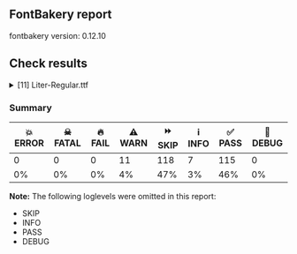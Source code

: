 ## FontBakery report

fontbakery version: 0.12.10





## Check results



<details><summary>[11] Liter-Regular.ttf</summary>
<div>
<details>
    <summary>⚠️ <b>WARN</b> Check if each glyph has the recommended amount of contours. <a href="https://fontbakery.readthedocs.io/en/stable/fontbakery/checks/universal.html#"></a></summary>
    <div>







* ⚠️ **WARN** <p>This check inspects the glyph outlines and detects the total number of contours in each of them. The expected values are infered from the typical ammounts of contours observed in a large collection of reference font families. The divergences listed below may simply indicate a significantly different design on some of your glyphs. On the other hand, some of these may flag actual bugs in the font such as glyphs mapped to an incorrect codepoint. Please consider reviewing the design and codepoint assignment of these to make sure they are correct.</p>
<p>The following glyphs do not have the recommended number of contours:</p>
<pre><code>- Glyph name: eogonek	Contours detected: 3	Expected: 2

- Glyph name: Lslash	Contours detected: 2	Expected: 1

- Glyph name: Eng	Contours detected: 2	Expected: 1

- Glyph name: OE	Contours detected: 3	Expected: 2

- Glyph name: Uogonek	Contours detected: 2	Expected: 1

- Glyph name: uni0409	Contours detected: 3	Expected: 2

- Glyph name: uni040A	Contours detected: 3	Expected: 2

- Glyph name: uni0459	Contours detected: 3	Expected: 2

- Glyph name: uni045A	Contours detected: 3	Expected: 2

- Glyph name: Eng	Contours detected: 2	Expected: 1

- Glyph name: Lslash	Contours detected: 2	Expected: 1

- Glyph name: OE	Contours detected: 3	Expected: 2

- Glyph name: Uogonek	Contours detected: 2	Expected: 1

- Glyph name: eogonek	Contours detected: 3	Expected: 2

- Glyph name: uni0409	Contours detected: 3	Expected: 2

- Glyph name: uni040A	Contours detected: 3	Expected: 2

- Glyph name: uni0459	Contours detected: 3	Expected: 2

- Glyph name: uni045A	Contours detected: 3	Expected: 2
</code></pre>
 [code: contour-count]



</div>
</details>

<details>
    <summary>⚠️ <b>WARN</b> Validate size, and resolution of article images, and ensure article page has minimum length and includes visual assets. <a href="https://fontbakery.readthedocs.io/en/stable/fontbakery/checks/googlefonts.article.html#"></a></summary>
    <div>







* ⚠️ **WARN** <p>Family metadata at fonts/ttf does not have an article.</p>
 [code: lacks-article]



</div>
</details>

<details>
    <summary>⚠️ <b>WARN</b> Check for codepoints not covered by METADATA subsets. <a href="https://fontbakery.readthedocs.io/en/stable/fontbakery/checks/googlefonts.subsets.html#"></a></summary>
    <div>







* ⚠️ **WARN** <p>The following codepoints supported by the font are not covered by
any subsets defined in the font's metadata file, and will never
be served. You can solve this by either manually adding additional
subset declarations to METADATA.pb, or by editing the glyphset
definitions.</p>
<ul>
<li>U+02C7 CARON: try adding one of: tifinagh, yi, canadian-aboriginal</li>
<li>U+02D8 BREVE: try adding one of: yi, canadian-aboriginal</li>
<li>U+02D9 DOT ABOVE: try adding one of: yi, canadian-aboriginal</li>
<li>U+02DB OGONEK: try adding one of: yi, canadian-aboriginal</li>
<li>U+02DD DOUBLE ACUTE ACCENT: not included in any glyphset definition</li>
<li>U+0302 COMBINING CIRCUMFLEX ACCENT: try adding one of: tifinagh, coptic, cherokee, math</li>
<li>U+0306 COMBINING BREVE: try adding one of: tifinagh, old-permic</li>
<li>U+0307 COMBINING DOT ABOVE: try adding one of: old-permic, tai-le, syriac, coptic, canadian-aboriginal, math, tifinagh, malayalam</li>
<li>U+030A COMBINING RING ABOVE: try adding syriac</li>
<li>U+030B COMBINING DOUBLE ACUTE ACCENT: try adding one of: cherokee, osage</li>
<li>U+030C COMBINING CARON: try adding one of: tai-le, cherokee</li>
<li>U+0312 COMBINING TURNED COMMA ABOVE: not included in any glyphset definition</li>
<li>U+0326 COMBINING COMMA BELOW: not included in any glyphset definition</li>
<li>U+0327 COMBINING CEDILLA: not included in any glyphset definition</li>
<li>U+0328 COMBINING OGONEK: not included in any glyphset definition</li>
<li>U+0335 COMBINING SHORT STROKE OVERLAY: not included in any glyphset definition</li>
<li>U+0336 COMBINING LONG STROKE OVERLAY: not included in any glyphset definition</li>
<li>U+0337 COMBINING SHORT SOLIDUS OVERLAY: not included in any glyphset definition</li>
<li>U+0338 COMBINING LONG SOLIDUS OVERLAY: not included in any glyphset definition</li>
<li>U+0384 GREEK TONOS: try adding greek</li>
</ul>
<p>Or you can add the above codepoints to one of the subsets supported by the font: <code>cyrillic</code>, <code>latin</code>, <code>latin-ext</code></p>
 [code: unreachable-subsetting]



</div>
</details>

<details>
    <summary>⚠️ <b>WARN</b> Check OFL body text is correct. <a href="https://fontbakery.readthedocs.io/en/stable/fontbakery/checks/googlefonts.license.html#"></a></summary>
    <div>







* ⚠️ **WARN** <p>The OFL.txt body text is incorrect. Please use <a href="https://github.com/googlefonts/Unified-Font-Repository/blob/main/OFL.txt">https://github.com/googlefonts/Unified-Font-Repository/blob/main/OFL.txt</a> as a template. You should only modify the first line.</p>
<p>Lines changed:</p>
<p>- <a href="https://openfontlicense.org%5Cn">https://openfontlicense.org\n</a></p>
<p>+ <a href="https://openfontlicense.org/%5Cn">https://openfontlicense.org/\n</a></p>
 [code: incorrect-ofl-body-text]



</div>
</details>

<details>
    <summary>⚠️ <b>WARN</b> Ensure dotted circle glyph is present and can attach marks. <a href="https://fontbakery.readthedocs.io/en/stable/fontbakery/checks/shaping.html#"></a></summary>
    <div>







* ⚠️ **WARN** <p>No dotted circle glyph present</p>
 [code: missing-dotted-circle]



</div>
</details>

<details>
    <summary>⚠️ <b>WARN</b> Are there any misaligned on-curve points? <a href="https://fontbakery.readthedocs.io/en/stable/fontbakery/checks/outline.html#"></a></summary>
    <div>







* ⚠️ **WARN** <p>The following glyphs have on-curve points which have potentially incorrect y coordinates:</p>
<pre><code>* Q (U+0051): X=449.0,Y=-2.0 (should be at baseline 0?)

* Z (U+005A): X=551.0,Y=-1.0 (should be at baseline 0?)

* a (U+0061): X=286.0,Y=1.0 (should be at baseline 0?)

* Ccedilla (U+00C7): X=358.0,Y=1.0 (should be at baseline 0?)

* Ccedilla (U+00C7): X=454.0,Y=1.0 (should be at baseline 0?)

* Lcaron (U+013D): X=403.0,Y=699.0 (should be at cap-height 700?)

* Lcaron (U+013D): X=517.0,Y=699.0 (should be at cap-height 700?)

* OE (U+0152): X=598.0,Y=1.0 (should be at baseline 0?)

* OE (U+0152): X=598.0,Y=701.0 (should be at cap-height 700?)

* OE (U+0152): X=1044.0,Y=701.0 (should be at cap-height 700?)

* OE (U+0152): X=1044.0,Y=1.0 (should be at baseline 0?)

* uni1E9E (U+1E9E): X=277.0,Y=1.0 (should be at baseline 0?)

* Zacute (U+0179): X=551.0,Y=-1.0 (should be at baseline 0?)

* Zcaron (U+017D): X=551.0,Y=-1.0 (should be at baseline 0?)

* Zdotaccent (U+017B): X=551.0,Y=-1.0 (should be at baseline 0?)

* aacute (U+00E1): X=286.0,Y=1.0 (should be at baseline 0?)

* abreve (U+0103): X=286.0,Y=1.0 (should be at baseline 0?)

* uni01CE (U+01CE): X=286.0,Y=1.0 (should be at baseline 0?)

* acircumflex (U+00E2): X=286.0,Y=1.0 (should be at baseline 0?)

* adieresis (U+00E4): X=286.0,Y=1.0 (should be at baseline 0?)

* agrave (U+00E0): X=286.0,Y=1.0 (should be at baseline 0?)

* amacron (U+0101): X=286.0,Y=1.0 (should be at baseline 0?)

* aogonek (U+0105): X=286.0,Y=1.0 (should be at baseline 0?)

* aring (U+00E5): X=286.0,Y=1.0 (should be at baseline 0?)

* atilde (U+00E3): X=286.0,Y=1.0 (should be at baseline 0?)

* ccedilla (U+00E7): X=189.0,Y=-1.0 (should be at baseline 0?)

* ccedilla (U+00E7): X=207.0,Y=-1.0 (should be at baseline 0?)

* eth (U+00F0): X=250.5,Y=700.5 (should be at cap-height 700?)

* ntilde (U+00F1): X=354.0,Y=699.5 (should be at cap-height 700?)

* oslash (U+00F8): X=189.0,Y=1.5 (should be at baseline 0?)

* otilde (U+00F5): X=361.0,Y=699.5 (should be at cap-height 700?)

* tildecomb (U+0303): X=198.5,Y=701.0 (should be at cap-height 700?)

* ordfeminine (U+00AA): X=286.0,Y=1.0 (should be at baseline 0?)

* uni0430 (U+0430): X=286.0,Y=1.0 (should be at baseline 0?)

* uni0431 (U+0431): X=294.0,Y=698.0 (should be at cap-height 700?)

* uni043B (U+043B): X=36.0,Y=-2.0 (should be at baseline 0?)

* uni043B (U+043B): X=12.0,Y=-1.0 (should be at baseline 0?)

* uni043B (U+043B): X=36.0,Y=-2.0 (should be at baseline 0?)

* uni0459 (U+0459): X=36.0,Y=-2.0 (should be at baseline 0?)

* uni0459 (U+0459): X=12.0,Y=-1.0 (should be at baseline 0?)

* uni0459 (U+0459): X=36.0,Y=-2.0 (should be at baseline 0?)

* questiondown (U+00BF): X=334.0,Y=1.0 (should be at baseline 0?)

* numbersign (U+0023): X=427.0,Y=1.0 (should be at baseline 0?)

* numbersign (U+0023): X=341.0,Y=1.0 (should be at baseline 0?)

* numbersign (U+0023): X=182.0,Y=1.0 (should be at baseline 0?)

* numbersign (U+0023): X=96.0,Y=1.0 (should be at baseline 0?)

* copyright (U+00A9): X=570.0,Y=1.5 (should be at baseline 0?)

* copyright (U+00A9): X=313.5,Y=2.0 (should be at baseline 0?)

* sterling (U+00A3): X=526.0,Y=2.0 (should be at baseline 0?)

* uni02BC (U+02BC): X=24.0,Y=698.0 (should be at cap-height 700?)

* uni02BC (U+02BC): X=138.0,Y=698.0 (should be at cap-height 700?)
</code></pre>
 [code: found-misalignments]



</div>
</details>

<details>
    <summary>⚠️ <b>WARN</b> Do any segments have colinear vectors? <a href="https://fontbakery.readthedocs.io/en/stable/fontbakery/checks/outline.html#"></a></summary>
    <div>







* ⚠️ **WARN** <p>The following glyphs have colinear vectors:</p>
<pre><code>* X (U+0058): L&lt;&lt;325.0,426.0&gt;--&lt;325.0,426.0&gt;&gt; -&gt; L&lt;&lt;325.0,426.0&gt;--&lt;327.0,426.0&gt;&gt;

* at (U+0040): L&lt;&lt;628.0,496.0&gt;--&lt;628.0,364.0&gt;&gt; -&gt; L&lt;&lt;628.0,364.0&gt;--&lt;627.0,238.0&gt;&gt;

* m (U+006D): L&lt;&lt;468.0,334.0&gt;--&lt;468.0,330.0&gt;&gt; -&gt; L&lt;&lt;468.0,330.0&gt;--&lt;468.0,0.0&gt;&gt;

* uni040D (U+040D): L&lt;&lt;176.0,700.0&gt;--&lt;174.0,358.0&gt;&gt; -&gt; L&lt;&lt;174.0,358.0&gt;--&lt;174.0,132.0&gt;&gt;

* uni040E (U+040E): L&lt;&lt;112.0,700.0&gt;--&lt;260.0,415.0&gt;&gt; -&gt; L&lt;&lt;260.0,415.0&gt;--&lt;323.0,292.0&gt;&gt;

* uni0418 (U+0418): L&lt;&lt;176.0,700.0&gt;--&lt;174.0,358.0&gt;&gt; -&gt; L&lt;&lt;174.0,358.0&gt;--&lt;174.0,132.0&gt;&gt;

* uni0419 (U+0419): L&lt;&lt;174.0,700.0&gt;--&lt;172.0,358.0&gt;&gt; -&gt; L&lt;&lt;172.0,358.0&gt;--&lt;172.0,132.0&gt;&gt;

* uni0423 (U+0423): L&lt;&lt;112.0,700.0&gt;--&lt;260.0,415.0&gt;&gt; -&gt; L&lt;&lt;260.0,415.0&gt;--&lt;323.0,292.0&gt;&gt;

* uni0425 (U+0425): L&lt;&lt;325.0,426.0&gt;--&lt;325.0,426.0&gt;&gt; -&gt; L&lt;&lt;325.0,426.0&gt;--&lt;327.0,426.0&gt;&gt;

* uni043C (U+043C): L&lt;&lt;553.0,0.0&gt;--&lt;553.0,249.0&gt;&gt; -&gt; L&lt;&lt;553.0,249.0&gt;--&lt;554.0,372.0&gt;&gt;

* uni0443 (U+0443): L&lt;&lt;108.0,520.0&gt;--&lt;216.0,239.0&gt;&gt; -&gt; L&lt;&lt;216.0,239.0&gt;--&lt;264.0,114.0&gt;&gt;

* uni0443 (U+0443): L&lt;&lt;266.0,114.0&gt;--&lt;312.0,239.0&gt;&gt; -&gt; L&lt;&lt;312.0,239.0&gt;--&lt;415.0,520.0&gt;&gt;

* uni0443.ss01: L&lt;&lt;511.0,520.0&gt;--&lt;321.0,-13.0&gt;&gt; -&gt; L&lt;&lt;321.0,-13.0&gt;--&lt;292.0,-85.0&gt;&gt;

* uni045E (U+045E): L&lt;&lt;108.0,520.0&gt;--&lt;216.0,239.0&gt;&gt; -&gt; L&lt;&lt;216.0,239.0&gt;--&lt;264.0,114.0&gt;&gt;

* uni045E (U+045E): L&lt;&lt;266.0,114.0&gt;--&lt;312.0,239.0&gt;&gt; -&gt; L&lt;&lt;312.0,239.0&gt;--&lt;415.0,520.0&gt;&gt;

* v (U+0076): L&lt;&lt;104.0,520.0&gt;--&lt;200.0,256.0&gt;&gt; -&gt; L&lt;&lt;200.0,256.0&gt;--&lt;251.0,110.0&gt;&gt;

* v (U+0076): L&lt;&lt;255.0,110.0&gt;--&lt;306.0,256.0&gt;&gt; -&gt; L&lt;&lt;306.0,256.0&gt;--&lt;402.0,520.0&gt;&gt;

* w (U+0077): L&lt;&lt;106.0,520.0&gt;--&lt;196.0,222.0&gt;&gt; -&gt; L&lt;&lt;196.0,222.0&gt;--&lt;222.0,131.0&gt;&gt;

* w (U+0077): L&lt;&lt;224.0,131.0&gt;--&lt;249.0,222.0&gt;&gt; -&gt; L&lt;&lt;249.0,222.0&gt;--&lt;338.0,520.0&gt;&gt;

* w (U+0077): L&lt;&lt;426.0,520.0&gt;--&lt;509.0,241.0&gt;&gt; -&gt; L&lt;&lt;509.0,241.0&gt;--&lt;540.0,125.0&gt;&gt;

* wacute (U+1E83): L&lt;&lt;106.0,520.0&gt;--&lt;196.0,222.0&gt;&gt; -&gt; L&lt;&lt;196.0,222.0&gt;--&lt;222.0,131.0&gt;&gt;

* wacute (U+1E83): L&lt;&lt;224.0,131.0&gt;--&lt;249.0,222.0&gt;&gt; -&gt; L&lt;&lt;249.0,222.0&gt;--&lt;338.0,520.0&gt;&gt;

* wacute (U+1E83): L&lt;&lt;426.0,520.0&gt;--&lt;509.0,241.0&gt;&gt; -&gt; L&lt;&lt;509.0,241.0&gt;--&lt;540.0,125.0&gt;&gt;

* wcircumflex (U+0175): L&lt;&lt;106.0,520.0&gt;--&lt;196.0,222.0&gt;&gt; -&gt; L&lt;&lt;196.0,222.0&gt;--&lt;222.0,131.0&gt;&gt;

* wcircumflex (U+0175): L&lt;&lt;224.0,131.0&gt;--&lt;249.0,222.0&gt;&gt; -&gt; L&lt;&lt;249.0,222.0&gt;--&lt;338.0,520.0&gt;&gt;

* wcircumflex (U+0175): L&lt;&lt;426.0,520.0&gt;--&lt;509.0,241.0&gt;&gt; -&gt; L&lt;&lt;509.0,241.0&gt;--&lt;540.0,125.0&gt;&gt;

* wdieresis (U+1E85): L&lt;&lt;106.0,520.0&gt;--&lt;196.0,222.0&gt;&gt; -&gt; L&lt;&lt;196.0,222.0&gt;--&lt;222.0,131.0&gt;&gt;

* wdieresis (U+1E85): L&lt;&lt;224.0,131.0&gt;--&lt;249.0,222.0&gt;&gt; -&gt; L&lt;&lt;249.0,222.0&gt;--&lt;338.0,520.0&gt;&gt;

* wdieresis (U+1E85): L&lt;&lt;426.0,520.0&gt;--&lt;509.0,241.0&gt;&gt; -&gt; L&lt;&lt;509.0,241.0&gt;--&lt;540.0,125.0&gt;&gt;

* wgrave (U+1E81): L&lt;&lt;106.0,520.0&gt;--&lt;196.0,222.0&gt;&gt; -&gt; L&lt;&lt;196.0,222.0&gt;--&lt;222.0,131.0&gt;&gt;

* wgrave (U+1E81): L&lt;&lt;224.0,131.0&gt;--&lt;249.0,222.0&gt;&gt; -&gt; L&lt;&lt;249.0,222.0&gt;--&lt;338.0,520.0&gt;&gt;

* wgrave (U+1E81): L&lt;&lt;426.0,520.0&gt;--&lt;509.0,241.0&gt;&gt; -&gt; L&lt;&lt;509.0,241.0&gt;--&lt;540.0,125.0&gt;&gt;

* y (U+0079): L&lt;&lt;108.0,520.0&gt;--&lt;216.0,239.0&gt;&gt; -&gt; L&lt;&lt;216.0,239.0&gt;--&lt;264.0,114.0&gt;&gt;

* y (U+0079): L&lt;&lt;266.0,114.0&gt;--&lt;312.0,239.0&gt;&gt; -&gt; L&lt;&lt;312.0,239.0&gt;--&lt;415.0,520.0&gt;&gt;

* y.ss01: L&lt;&lt;511.0,520.0&gt;--&lt;321.0,-13.0&gt;&gt; -&gt; L&lt;&lt;321.0,-13.0&gt;--&lt;292.0,-85.0&gt;&gt;

* yacute (U+00FD): L&lt;&lt;108.0,520.0&gt;--&lt;216.0,239.0&gt;&gt; -&gt; L&lt;&lt;216.0,239.0&gt;--&lt;264.0,114.0&gt;&gt;

* yacute (U+00FD): L&lt;&lt;266.0,114.0&gt;--&lt;312.0,239.0&gt;&gt; -&gt; L&lt;&lt;312.0,239.0&gt;--&lt;415.0,520.0&gt;&gt;

* ycircumflex (U+0177): L&lt;&lt;108.0,520.0&gt;--&lt;216.0,239.0&gt;&gt; -&gt; L&lt;&lt;216.0,239.0&gt;--&lt;264.0,114.0&gt;&gt;

* ycircumflex (U+0177): L&lt;&lt;266.0,114.0&gt;--&lt;312.0,239.0&gt;&gt; -&gt; L&lt;&lt;312.0,239.0&gt;--&lt;415.0,520.0&gt;&gt;

* ydieresis (U+00FF): L&lt;&lt;108.0,520.0&gt;--&lt;216.0,239.0&gt;&gt; -&gt; L&lt;&lt;216.0,239.0&gt;--&lt;264.0,114.0&gt;&gt;

* ydieresis (U+00FF): L&lt;&lt;266.0,114.0&gt;--&lt;312.0,239.0&gt;&gt; -&gt; L&lt;&lt;312.0,239.0&gt;--&lt;415.0,520.0&gt;&gt;

* ygrave (U+1EF3): L&lt;&lt;108.0,520.0&gt;--&lt;216.0,239.0&gt;&gt; -&gt; L&lt;&lt;216.0,239.0&gt;--&lt;264.0,114.0&gt;&gt;

* ygrave (U+1EF3): L&lt;&lt;266.0,114.0&gt;--&lt;312.0,239.0&gt;&gt; -&gt; L&lt;&lt;312.0,239.0&gt;--&lt;415.0,520.0&gt;&gt;
</code></pre>
 [code: found-colinear-vectors]



</div>
</details>

<details>
    <summary>⚠️ <b>WARN</b> Do outlines contain any jaggy segments? <a href="https://fontbakery.readthedocs.io/en/stable/fontbakery/checks/outline.html#"></a></summary>
    <div>







* ⚠️ **WARN** <p>The following glyphs have jaggy segments:</p>
<pre><code>* scedilla (U+015F): L&lt;&lt;159.0,-3.0&gt;--&lt;181.0,-3.0&gt;&gt;/B&lt;&lt;181.0,-3.0&gt;-&lt;168.0,0.0&gt;-&lt;156.0,4.0&gt;&gt; = 12.994616791916512
</code></pre>
 [code: found-jaggy-segments]



</div>
</details>

<details>
    <summary>⚠️ <b>WARN</b> Do outlines contain any semi-vertical or semi-horizontal lines? <a href="https://fontbakery.readthedocs.io/en/stable/fontbakery/checks/outline.html#"></a></summary>
    <div>







* ⚠️ **WARN** <p>The following glyphs have semi-vertical/semi-horizontal lines:</p>
<pre><code>* Z (U+005A): L&lt;&lt;157.0,82.0&gt;--&lt;551.0,81.0&gt;&gt;

* Z (U+005A): L&lt;&lt;551.0,-1.0&gt;--&lt;48.0,0.0&gt;&gt;

* Zacute (U+0179): L&lt;&lt;157.0,82.0&gt;--&lt;551.0,81.0&gt;&gt;

* Zacute (U+0179): L&lt;&lt;551.0,-1.0&gt;--&lt;48.0,0.0&gt;&gt;

* Zcaron (U+017D): L&lt;&lt;157.0,82.0&gt;--&lt;551.0,81.0&gt;&gt;

* Zcaron (U+017D): L&lt;&lt;551.0,-1.0&gt;--&lt;48.0,0.0&gt;&gt;

* Zdotaccent (U+017B): L&lt;&lt;157.0,82.0&gt;--&lt;551.0,81.0&gt;&gt;

* Zdotaccent (U+017B): L&lt;&lt;551.0,-1.0&gt;--&lt;48.0,0.0&gt;&gt;

* ampersand (U+0026): L&lt;&lt;657.0,370.0&gt;--&lt;658.0,255.0&gt;&gt;

* at (U+0040): L&lt;&lt;628.0,364.0&gt;--&lt;627.0,238.0&gt;&gt;

* divide (U+00F7): L&lt;&lt;37.0,349.0&gt;--&lt;516.0,350.0&gt;&gt;

* equal (U+003D): L&lt;&lt;38.0,248.0&gt;--&lt;517.0,249.0&gt;&gt;

* equal (U+003D): L&lt;&lt;38.0,442.0&gt;--&lt;517.0,443.0&gt;&gt;

* l (U+006C): L&lt;&lt;76.0,0.0&gt;--&lt;75.0,733.0&gt;&gt;

* lacute (U+013A): L&lt;&lt;76.0,0.0&gt;--&lt;75.0,733.0&gt;&gt;

* lcaron (U+013E): L&lt;&lt;76.0,0.0&gt;--&lt;75.0,733.0&gt;&gt;

* minus (U+2212): L&lt;&lt;37.0,349.0&gt;--&lt;516.0,350.0&gt;&gt;

* p (U+0070): L&lt;&lt;148.0,68.0&gt;--&lt;150.0,-186.0&gt;&gt;

* q (U+0071): L&lt;&lt;427.0,-186.0&gt;--&lt;429.0,68.0&gt;&gt;

* sterling (U+00A3): L&lt;&lt;206.0,82.0&gt;--&lt;526.0,84.0&gt;&gt;

* sterling (U+00A3): L&lt;&lt;526.0,2.0&gt;--&lt;50.0,0.0&gt;&gt;

* thorn (U+00FE): L&lt;&lt;148.0,68.0&gt;--&lt;150.0,-186.0&gt;&gt;

* uni013C (U+013C): L&lt;&lt;76.0,0.0&gt;--&lt;75.0,733.0&gt;&gt;

* uni040D (U+040D): L&lt;&lt;176.0,700.0&gt;--&lt;174.0,358.0&gt;&gt;

* uni040D (U+040D): L&lt;&lt;646.0,700.0&gt;--&lt;647.0,0.0&gt;&gt;

* uni0418 (U+0418): L&lt;&lt;176.0,700.0&gt;--&lt;174.0,358.0&gt;&gt;

* uni0418 (U+0418): L&lt;&lt;646.0,700.0&gt;--&lt;647.0,0.0&gt;&gt;

* uni0419 (U+0419): L&lt;&lt;174.0,700.0&gt;--&lt;172.0,358.0&gt;&gt;

* uni0419 (U+0419): L&lt;&lt;644.0,700.0&gt;--&lt;645.0,0.0&gt;&gt;

* uni0434 (U+0434): L&lt;&lt;414.0,78.0&gt;--&lt;416.0,444.0&gt;&gt;

* uni0434 (U+0434): L&lt;&lt;502.0,520.0&gt;--&lt;500.0,78.0&gt;&gt;

* uni043C (U+043C): L&lt;&lt;553.0,249.0&gt;--&lt;554.0,372.0&gt;&gt;

* uni0440 (U+0440): L&lt;&lt;148.0,68.0&gt;--&lt;150.0,-186.0&gt;&gt;

* uni0442 (U+0442): L&lt;&lt;194.0,0.0&gt;--&lt;196.0,444.0&gt;&gt;

* uni0442 (U+0442): L&lt;&lt;282.0,444.0&gt;--&lt;280.0,0.0&gt;&gt;

* uni1E9E (U+1E9E): L&lt;&lt;86.0,0.0&gt;--&lt;91.0,700.0&gt;&gt;

* yen (U+00A5): L&lt;&lt;264.0,0.0&gt;--&lt;263.0,126.0&gt;&gt;

* yen (U+00A5): L&lt;&lt;355.0,126.0&gt;--&lt;354.0,0.0&gt;&gt;
</code></pre>
 [code: found-semi-vertical]



</div>
</details>

<details>
    <summary>⚠️ <b>WARN</b> Ensure fonts have ScriptLangTags declared on the 'meta' table. <a href="https://fontbakery.readthedocs.io/en/stable/fontbakery/checks/googlefonts.meta.html#"></a></summary>
    <div>







* ⚠️ **WARN** <p>This font file does not have a 'meta' table.</p>
 [code: lacks-meta-table]



</div>
</details>

<details>
    <summary>⚠️ <b>WARN</b> Ensure Stylistic Sets have description. <a href="https://fontbakery.readthedocs.io/en/stable/fontbakery/checks/googlefonts.gsub.html#"></a></summary>
    <div>







* ⚠️ **WARN** <p>The stylistic set ss01 lacks a description string on the 'name' table.</p>
 [code: missing-description]



</div>
</details>
</div>
</details>




### Summary

| 💥 ERROR | ☠ FATAL | 🔥 FAIL | ⚠️ WARN | ⏩ SKIP | ℹ️ INFO | ✅ PASS | 🔎 DEBUG | 
| ---|---|---|---|---|---|---|---|
| 0 | 0 | 0 | 11 | 118 | 7 | 115 | 0 | 
| 0% | 0% | 0% | 4% | 47% | 3% | 46% | 0% | 



**Note:** The following loglevels were omitted in this report:


* SKIP
* INFO
* PASS
* DEBUG

